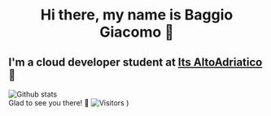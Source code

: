 # <center>Hi there, my name is Baggio Giacomo 👋 </center> 
## I'm a cloud developer student at [Its AltoAdriatico](https://www.tecnicosuperiorekennedy.it/) 🏫
![Github stats](https://github-readme-stats.vercel.app/api?username=BaggioGiacomo)\
Glad to see you there! 🥳 ![Visitors](https://profile-counter.glitch.me/{BaggioGiacomo}/count.svg)
)
